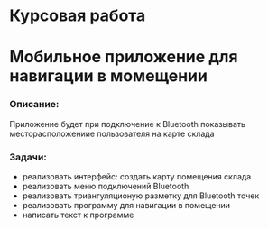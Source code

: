 # Курсовая работа
# Мобильное приложение для навигации в момещении

### Описание:
Приложение будет при подключение к Bluetooth показывать месторасположениие пользователя на карте склада

### Задачи:
- реализовать интерфейс: создать карту помещения склада
- реализовать меню подключений Bluetooth 
- реализовать триангуляционую разметку для Bluetooth точек
- реализовать программу для навигации в помещении 
- написать текст к программе 
